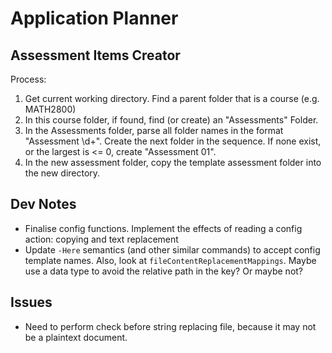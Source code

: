 # Application Planner

## Assessment Items Creator

Process:
1. Get current working directory. Find a parent folder that is a course (e.g. MATH2800)
2. In this course folder, if found, find (or create) an "Assessments" Folder.
3. In the Assessments folder, parse all folder names in the format "Assessment \d+". Create the next folder in the sequence. If none exist, or the largest is <= 0, create "Assessment 01".
4. In the new assessment folder, copy the template assessment folder into the new directory.

## Dev Notes
- Finalise config functions. Implement the effects of reading a config action: copying and text replacement
- Update `-Here` semantics (and other similar commands) to accept config template names. Also, look at `fileContentReplacementMappings`.
  Maybe use a data type to avoid the relative path in the key? Or maybe not?

## Issues
- Need to perform check before string replacing file, because it may not be a plaintext document.